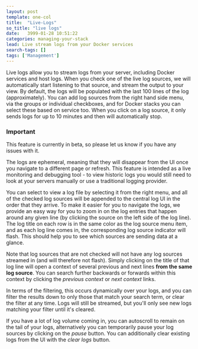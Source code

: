 ```yaml
---
layout: post
template: one-col
title:  "Live-Logs"
so_title: "live logs"
date:   3999-01-28 10:51:22
categories: managing-your-stack
lead: Live stream logs from your Docker services
search-tags: []
tags: ['Management']
---
```


Live logs allow you to stream logs from your server, including Docker services and host logs. When you check one of the live log sources, we will automatically start listening to that source, and stream the output to your view. By default, the logs will be populated with the last 100 lines of the log (approximately). You can add log sources from the right hand side menu, via the groups or individual checkboxes, and for Docker stacks you can select these based on service too. When you click on a log source, it only sends logs for up to 10 minutes and then will automatically stop.

<div class="notice">
		<h3>Important</h3>
		<p>
			This feature is currently in beta, so please let us know if you have any issues with it.
		</p>
</div>


The logs are ephemeral, meaning that they will disappear from the UI once you navigate to a different page or refresh. This feature is intended as a live monitoring and debugging tool - to view historic logs you would still need to look at your servers manually or use a traditional logging provider.

You can select to view a log file by selecting it from the right menu, and all of the checked log sources will be appended to the central log UI in the order that they arrive. To make it easier for you to navigate the logs, we provide an easy way for you to zoom in on the log entries that happen around any given line (by clicking the source on the left side of the log line). The log title on each row is in the same color as the log source menu item, and as each log line comes in, the corresponding log source indicator will flash. This should help you to see which sources are sending data at a glance.

Note that log sources that are not checked will not have any log sources streamed in (and will therefore not flash). Simply clicking on the title of that log line will open a context of several previous and next lines <b>from the same log source</b>. You can search further backwards or forwards within this context by clicking the *previous context* or *next context* links.

In terms of the filtering, this occurs dynamically over your logs, and you can filter the results down to only those that match your search term, or clear the filter at any time. Logs will still be streamed, but you'll only see new logs matching your filter until it's cleared.

If you have a lot of log volume coming in, you can autoscroll to remain on the tail of your logs, alternatively you can temporarily pause your log sources by clicking on the <i>pause</i> button. You can additionally clear existing logs from the UI with the <i>clear logs</i> button.